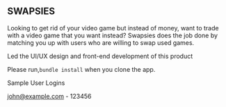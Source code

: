 ## SWAPSIES

Looking to get rid of your video game but instead of money, want to trade with a video game that you want instead? Swapsies does the job done by matching you up with users who are willing to swap used games.

Led the UI/UX design and front-end development of this product

Please run,`` bundle install `` when you clone the app.

Sample User Logins

john@example.com - 123456
